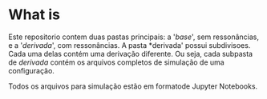 # What is

Este repositorio contem duas pastas principais: a '*base*', sem ressonâncias, e a '*derivada*', com ressonâncias.
A pasta *derivada' possui subdivisoes. Cada uma delas contém uma derivação diferente. Ou seja, cada subpasta de *derivada* contém os arquivos completos de simulação de uma configuração.

Todos os arquivos para simulação estão em formatode Jupyter Notebooks.
